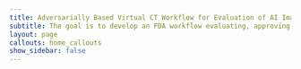 ```yaml
---
title: Adversarially Based Virtual CT Workflow for Evaluation of AI Imaging
subtitle: The goal is to develop an FDA workflow evaluating, approving, and monitoring AI imaging software
layout: page
callouts: home_callouts
show_sidebar: false
---
```



